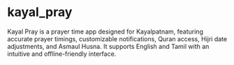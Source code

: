 # kayal_pray
Kayal Pray is a prayer time app designed for Kayalpatnam, featuring accurate prayer timings, customizable notifications, Quran access, Hijri date adjustments, and Asmaul Husna. It supports English and Tamil with an intuitive and offline-friendly interface.
